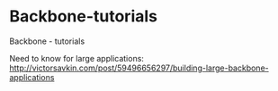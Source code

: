 Backbone-tutorials
==================

Backbone - tutorials

Need to know for large applications:
http://victorsavkin.com/post/59496656297/building-large-backbone-applications
